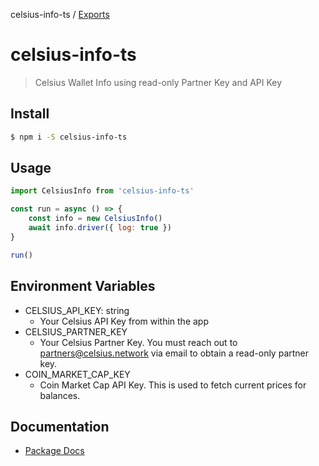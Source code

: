 celsius-info-ts / [Exports](modules.md)

# celsius-info-ts
> Celsius Wallet Info using read-only Partner Key and API Key

## Install
``` bash
$ npm i -S celsius-info-ts
```

## Usage
``` javascript
import CelsiusInfo from 'celsius-info-ts'

const run = async () => {
	const info = new CelsiusInfo()
	await info.driver({ log: true })
}

run()
```

## Environment Variables
* CELSIUS_API_KEY: string
	* Your Celsius API Key from within the app
* CELSIUS_PARTNER_KEY
	* Your Celsius Partner Key. You must reach out to [partners@celsius.network](mailto:partners@celsius.network) via email to obtain a read-only partner key.
* COIN_MARKET_CAP_KEY
	* Coin Market Cap API Key. This is used to fetch current prices for balances.

## Documentation
* [Package Docs](docs/globals.md)
